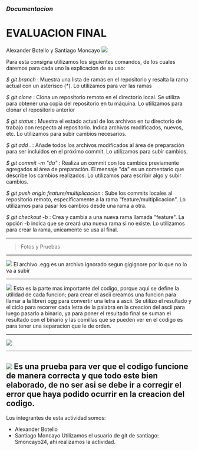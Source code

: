 ### *Documentacion*
# **EVALUACION FINAL**
Alexander Botello y Santiago Moncayo
![](https://www.20i.com/blog/wp-content/uploads/2022/08/git-blog-header-1536x864.png)

Para esta consigna utilizamos los siguientes comandos, de los cuales daremos para cada uno la explicacion de su uso:

*$ git branch* 
: Muestra una lista de ramas en el repositorio y resalta la rama actual con un asterisco (*). 
Lo utilizamos para ver las ramas

*$ git clone*
: Clona un repositorio remoto en el directorio local. Se utiliza para obtener una copia del repositorio en tu máquina.
Lo utilizamos para clonar el repositorio anterior

*$ git status*
: Muestra el estado actual de los archivos en tu directorio de trabajo con respecto al repositorio. Indica archivos modificados, nuevos, etc.
Lo utilizamos para subir cambios necesarios.

*$ git add .*
: Añade todos los archivos modificados al área de preparación para ser incluidos en el próximo commit.
Lo utilizamos para subir cambios.

*$ git commit -m "da"*
: Realiza un commit con los cambios previamente agregados al área de preparación. El mensaje "da" es un comentario que describe los cambios realizados.
Lo utilizamos para escribir algo y subir cambios.

*$ git push origin feature/multiplicacion*
: Sube los commits locales al repositorio remoto, específicamente a la rama "feature/multiplicacion".
Lo utilizamos para pasar los cambios desde una rama a otra.

*$ git checkout -b*
: Crea y cambia a una nueva rama llamada "feature". La opción -b indica que se creará una nueva rama si no existe.
Lo utilizamos para crear la rama, unicamente se usa al final.

---
> Fotos y Pruebas
---


![](https://i.redd.it/b5k967czze0c1.jpg)
El archivo .egg es un archivo ignorado segun gigignore por lo que no lo va a subir

---
![](https://preview.redd.it/bqnmg31l0f0c1.jpg?width=640&crop=smart&auto=webp&s=03d33e70243eff2179909e7f0fbbab547356fd53)
Esta es la parte mas importante del codigo, porque aqui se define la utilidad de cada funcion; para crear el ascii creamos una funcion para llamar a la libreri ogg para convertir una letra a ascii. Se utilizo el resultado y el ciclo para recorrer cada letra de la palabra en la creacion del ascii para luego pasarlo a binario, ya para poner el resultado final se suman el resultado con el binario y las comillas que se pueden ver en el codigo es para tener una separacion que le de orden.

---
![](https://preview.redd.it/bex6o31l0f0c1.jpg?width=320&crop=smart&auto=webp&s=5d88f432b114c1bdeffc16ac2cd71393820fdab0)

---
![](https://preview.redd.it/5ap8o51l0f0c1.jpg?width=800&format=pjpg&auto=webp&s=f8c354d0bba15e271d2ad05ff5a6cc5752d50297)
Es una prueba para ver que el codigo funcione de manera correcta y que todo este bien elaborado, de no ser asi se debe ir a corregir el error que haya podido ocurrir en la creacion del codigo.
---
Los integrantes de esta actividad somos:
- Alexander Botello
- Santiago Moncayo
Utilizamos el usuario de git de santiago: Smoncayo24, ahi realizamos la actividad. 
